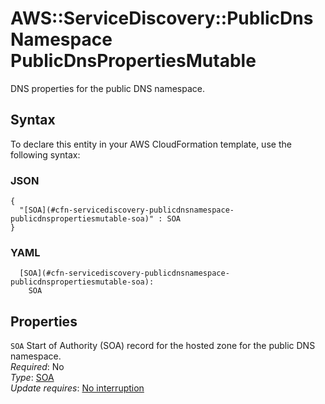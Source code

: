 # AWS::ServiceDiscovery::PublicDnsNamespace PublicDnsPropertiesMutable<a name="aws-properties-servicediscovery-publicdnsnamespace-publicdnspropertiesmutable"></a>

DNS properties for the public DNS namespace\.

## Syntax<a name="aws-properties-servicediscovery-publicdnsnamespace-publicdnspropertiesmutable-syntax"></a>

To declare this entity in your AWS CloudFormation template, use the following syntax:

### JSON<a name="aws-properties-servicediscovery-publicdnsnamespace-publicdnspropertiesmutable-syntax.json"></a>

```
{
  "[SOA](#cfn-servicediscovery-publicdnsnamespace-publicdnspropertiesmutable-soa)" : SOA
}
```

### YAML<a name="aws-properties-servicediscovery-publicdnsnamespace-publicdnspropertiesmutable-syntax.yaml"></a>

```
  [SOA](#cfn-servicediscovery-publicdnsnamespace-publicdnspropertiesmutable-soa): 
    SOA
```

## Properties<a name="aws-properties-servicediscovery-publicdnsnamespace-publicdnspropertiesmutable-properties"></a>

`SOA`  <a name="cfn-servicediscovery-publicdnsnamespace-publicdnspropertiesmutable-soa"></a>
Start of Authority \(SOA\) record for the hosted zone for the public DNS namespace\.  
*Required*: No  
*Type*: [SOA](aws-properties-servicediscovery-publicdnsnamespace-soa.md)  
*Update requires*: [No interruption](https://docs.aws.amazon.com/AWSCloudFormation/latest/UserGuide/using-cfn-updating-stacks-update-behaviors.html#update-no-interrupt)